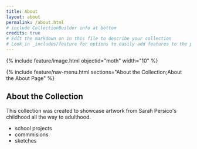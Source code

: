 ```yaml
---
title: About
layout: about
permalink: /about.html
# include CollectionBuilder info at bottom
credits: true
# Edit the markdown on in this file to describe your collection
# Look in _includes/feature for options to easily add features to the page
---
```


{% include feature/image.html objectid="moth" width="10" %}

{% include feature/nav-menu.html sections="About the Collection;About the About Page" %}

## About the Collection

This collection was created to showcase artwork from Sarah Persico's childhood all the way to adulthood.  

- school projects
- commmisions
- sketches




